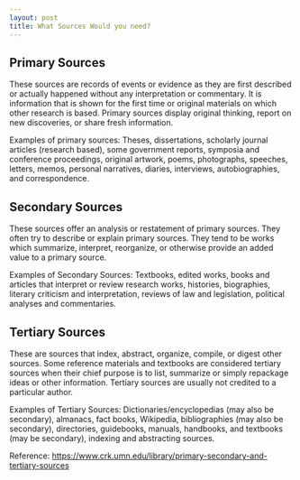 ```yaml
---
layout: post
title: What Sources Would you need?
---
```



## Primary Sources
These sources are records of events or evidence as they are first described or actually happened without any interpretation or commentary. It is information that is shown for the first time or original materials on which other research is based.  Primary sources display original thinking, report on new discoveries, or share fresh information.

Examples of primary sources: 
Theses, dissertations, scholarly journal articles (research based), some government reports, symposia and conference proceedings, original artwork, poems, photographs, speeches, letters, memos, personal narratives, diaries, interviews, autobiographies, and correspondence.

## Secondary Sources
These sources offer an analysis or restatement of primary sources. They often try to describe or explain primary sources. They tend to be works which summarize, interpret, reorganize, or otherwise provide an added value to a primary source.

Examples of Secondary Sources: 
Textbooks, edited works, books and articles that interpret or review research works, histories, biographies, literary criticism and interpretation, reviews of law and legislation, political analyses and commentaries.

## Tertiary Sources
These are sources that index, abstract, organize, compile, or digest other sources. Some reference materials and textbooks are considered tertiary sources when their chief purpose is to list, summarize or simply repackage ideas or other information. Tertiary sources are usually not credited to a particular author.

Examples of Tertiary Sources: 
Dictionaries/encyclopedias (may also be secondary), almanacs, fact books, Wikipedia, bibliographies (may also be secondary), directories, guidebooks, manuals, handbooks, and textbooks (may be secondary), indexing and abstracting sources.

Reference:
https://www.crk.umn.edu/library/primary-secondary-and-tertiary-sources
